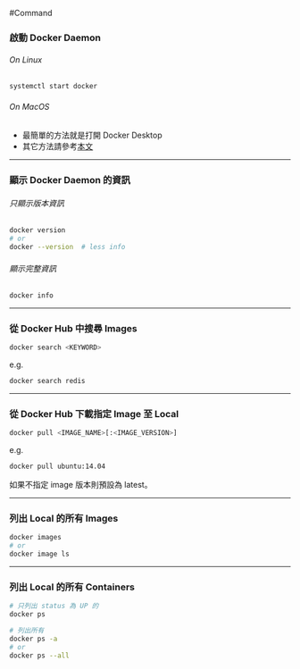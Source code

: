 #Command 

### 啟動 Docker Daemon

###### On Linux

```bash
systemctl start docker
```

###### On MacOS

- 最簡單的方法就是打開 Docker Desktop
- 其它方法請參考[本文](<https://apple.stackexchange.com/questions/373888/how-do-i-start-the-docker-daemon-on-macos>)

---

### 顯示 Docker Daemon 的資訊

###### 只顯示版本資訊

```bash
docker version
# or
docker --version  # less info
```

###### 顯示完整資訊

```bash
docker info
```

---

### 從 Docker Hub 中搜尋 Images

```sh
docker search <KEYWORD>
```

e.g.

```bash
docker search redis
```

---

### 從 Docker Hub 下載指定 Image 至 Local

```sh
docker pull <IMAGE_NAME>[:<IMAGE_VERSION>]
```

e.g.

```bash
docker pull ubuntu:14.04
```

如果不指定 image 版本則預設為 latest。

---

### 列出 Local 的所有 Images

```bash
docker images
# or
docker image ls
```

---

### 列出 Local 的所有 Containers

```bash
# 只列出 status 為 UP 的
docker ps

# 列出所有
docker ps -a
# or
docker ps --all
```
